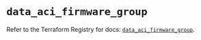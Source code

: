# `data_aci_firmware_group`

Refer to the Terraform Registry for docs: [`data_aci_firmware_group`](https://registry.terraform.io/providers/ciscodevnet/aci/2.17.0/docs/data-sources/firmware_group).
